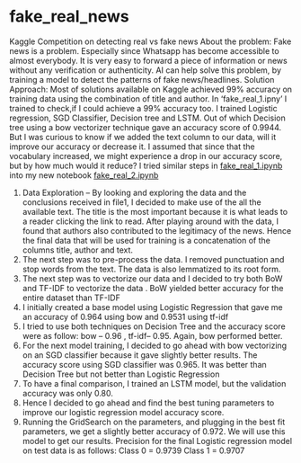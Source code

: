 # fake_real_news
Kaggle Competition on detecting real vs fake news
About the problem:
Fake news is a problem. Especially since Whatsapp has become accessible to almost everybody. It is very easy to forward a piece of information or news without any verification or authenticity.  AI can help solve this problem, by training a model to detect the patterns of fake news/headlines.
Solution Approach:
Most of solutions available on Kaggle achieved 99% accuracy on training data using the combination of title and author. In ‘fake_real_1.ipny’ I trained to check,if I could achieve a 99% accuracy too. I trained Logistic regression, SGD Classifier, Decision tree and LSTM. Out of which Decision tree using a bow vectorizer technique gave an accuracy score of 0.9944. But I was curious to know if we added the text column to our data, will it improve our accuracy or decrease it. 
I assumed that since that the vocabulary increased, we might experience a drop in our accuracy score, but by how much would it reduce? 
I tried similar steps in [fake_real_1.ipynb](./fake_real_1.ipynb) into my new notebook [fake_real_2.ipynb](./fake_real_2.ipynb)
1.	Data Exploration – By looking and exploring the data and the conclusions received in file1, I decided to make use of the all the available text. The title is the most important because it is what leads to a reader clicking the link to read. After playing around with the data, I found that authors also contributed to the legitimacy of the news.  Hence the final data that will be used for training is a concatenation of the columns title, author and text.
2.	The next step was to pre-process the data. I removed punctuation and stop words from the text. The data is also lemmatized to its root form.
3.	The next step was to vectorize our data and I decided to try both BoW and TF-IDF to vectorize the data . BoW yielded better accuracy for the entire dataset than TF-IDF
4.	I initially created a base model using Logistic Regression that gave me an accuracy of 0.964 using bow and 0.9531 using tf-idf
5.	I tried to use both techniques on Decision Tree and the accuracy score were as follow:
bow – 0.96 , tf-idf– 0.95. Again, bow performed better.
6.	For the next model training, I decided to go ahead with bow vectorizing on an SGD classifier because it gave slightly better results. The accuracy score using SGD classifier was 0.965. It was better than Decision Tree but not better than Logistic Regression
7.	To have a final comparison, I trained an LSTM model, but the validation accuracy was only 0.80. 
8.	Hence I decided to go ahead and find the best tuning parameters to improve our logistic regression model accuracy score. 
9.	Running the GridSearch on the parameters, and plugging in the best fit parameters, we get a slightly better accuracy of 0.972. We will use this model to get our results.
Precision for the final Logistic regression model on test data is as follows:
Class 0 = 0.9739
Class 1 = 0.9707
